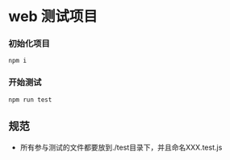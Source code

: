 # web 测试项目

### 初始化项目
```
npm i
```

### 开始测试

```
npm run test
```

## 规范 
+ 所有参与测试的文件都要放到./test目录下，并且命名XXX.test.js 
